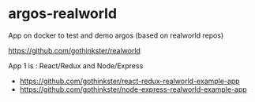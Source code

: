 # argos-realworld
App on docker to test and demo argos (based on realworld repos)

https://github.com/gothinkster/realworld

App 1 is : React/Redux and Node/Express

- https://github.com/gothinkster/react-redux-realworld-example-app
- https://github.com/gothinkster/node-express-realworld-example-app
